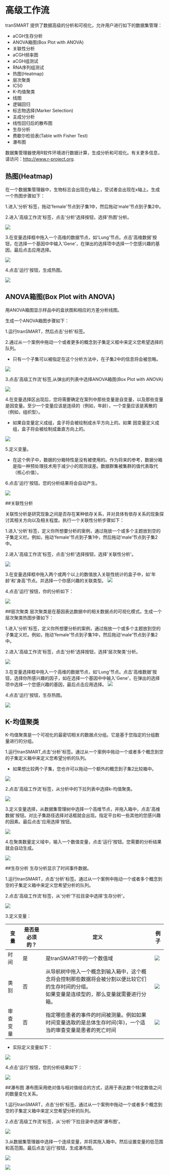 # 高级工作流
tranSMART 提供了数据高级的分析和可视化，允许用户进行如下的数据集管理：
* aCGH生存分析
* ANOVA箱图(Box Plot with ANOVA)
* 关联性分析
* aCGH频率图
* aCGH组测试
* RNA序列组测试
* 热图(Heatmap)
* 层次聚类
* IC50
* K-均值聚类
* 线图
* 逻辑回归
* 标志物选择(Marker Selection)
* 主成分分析
* 线性回归后的散布图
* 生存分析
* 费歇尔检验表(Table with Fisher Test)
* 瀑布图

数据集管理器使用R软件环境进行数据计算，生成分析和可视化。有关更多信息，请访问：http://www.r-project.org.

## 热图(Heatmap)
在一个数据集管理器中，生物标志会出现在y轴上，受试者会出现在x轴上。生成一个热图步骤如下：

1.进入'分析'标签，拖动'female'节点到子集1中，然后拖动'male'节点到子集2中。

2.进入'高级工作流'标签，点击'分析'选择按钮，选择'热图'分析。

![](../images/advanceAnalyses.png)

3.在变量选择框中拖入一个高维的数据节点，如'Lung'节点。点击'高维数据'按钮，在选择一个基因中中输入'Gene'，在弹出的选择项中选择一个您感兴趣的基因，最后点击应用选择。

![](../images/advanceAnalyses1.png)

4.点击'运行'按钮，生成热图。

![](../images/advanceAnalyses2.png)

## ANOVA箱图(Box Plot with ANOVA)
用ANOVA箱图显示样品中的盒状图和相应的方差分析线图。

生成一个ANOVA箱图步骤如下：

1.运行tranSMART，然后点击'分析'标签。

2.通过从一个案例中拖动一个或者更多的概念到子集定义框中来定义您希望选择的队列。
* 只有一个子集可以被指定在这个分析方法中，在子集2中的信息将会被忽略。

![](../images/BoxPlotWithANOVA.png)

3.点击'高级工作流'标签,从弹出的列表中选择ANOVA箱图(Box Plot with ANOVA)

![](../images/BoxPlotWithANOVA1.png)

4.在变量选择区出现后，您将需要确定在案列中那些变量是自变量，以及那些变量是因变量。至少一个变量应该是连续的（例如，年龄），一个变量应该是离散的（例如，组织型）。
* 如果自变量定义成组，盒子将会被绘制成水平方向上的。如果
因变量定义成组，盒子将会被绘制成垂直方向上的。

![](../images/BoxPlotWithANOVA2.png)

5.定义变量。
* 在这个例子中，数据的分箱特性是没有被使用的。作为将来的参考，数据分箱是指一种预处理技术用于减少小的观测误差。数据群集被集群的值代表取代（核心价值）。

6.点击'运行'按钮。您的分析结果将会自动产生。

![](../images/BoxPlotWithANOVA3.png)



##关联性分析

关联性分析是研究现象之间是否存在某种依存关系，并对具体有依存关系的现象探讨其相关方向以及相关程度。执行一个关联性分析步骤如下：

1.进入'分析'标签，定义你所想要分析的案例，通过拖放一个或多个主题放到空的子集定义栏。例如，拖动'female'节点到子集1中，然后拖动'male'节点到子集2中。

2.进入'高级工作流'标签，点击'分析'选择按钮，选择'关联性分析'。

![](../images/advanceAnalyses104.png)

3.在变量选择框中拖入两个或两个以上的数值放入关联性统计的盒子中，如'年龄'和'身高'节点。并选择一个你感兴趣的关联类型。
![](../images/advanceAnalyses105.png)

4.点击'运行'按钮，你的分析如下：

![](../images/advanceAnalyses106.png)



##层次聚类
层次聚类是在基因表达数据中的相关数据点的可视化模式。生成一个层次聚类热图步骤如下：

1.进入'分析'标签，定义你所想要分析的案例，通过拖放一个或多个主题放到空的子集定义栏。例如，拖动'female'节点到子集1中，然后拖动'male'节点到子集2中。

2.进入'高级工作流'标签，点击'分析'选择按钮，选择'层次聚类'分析。

![](../images/advanceAnalyses100.png)

3.在变量选择框中拖入一个高维的数据节点，如'Lung'节点。点击'高维数据'按钮，选择你所感兴趣的因子，如在选择一个基因中中输入'Gene'，在弹出的选择项中选择一个您感兴趣的基因，最后点击应用选择。
![](../images/advanceAnalyses101.png)

4.点击'运行'按钮，生存热图。

![](../images/advanceAnalyses103.png)

## K-均值聚类
K-均值聚类是一个可视化的最密切相关的数据点分组。它是基于您指定的分组数量进行的分组。

1.运行tranSMART,点击'分析'标签。通过从一个案例中拖动一个或者多个概念到空的子集定义箱中来定义您希望分析的队列。

* 如果想比较两个子集，您也许可以拖动一个额外的概念到子集2比较箱中。

![](../images/K-meansClustering.png)

2.点击'高级工作流'标签，从分析中的下拉列表中选择k-均值聚类。

![](../images/K-meansClustering1.png)

3.定义变量选择，从数据集管理树中选择一个高维节点，并拖入箱中，点击'高维数据'按钮。对比子集路径选择对话框就会出现。指定平台和一些其他的您感兴趣的因素。最后点击'应用选择'按钮。

![](../images/K-meansClustering2.png)

4.在聚类数量定义域中，输入一个数值变量，点击'运行'按钮。您需要的分析结果就会自动生成。

![](../images/K-meansClustering3.png)

##生存分析
生存分析显示了时间事件数据。

1.运行tranSMART，点击'分析'标签。通过从一个案例中拖动一个或者多个概念到空的子集定义箱中来定义您希望分析的队列。

2.点击'高级工作流'标签，从'分析'下拉目录中选择'生存分析'。

![](../images/SurvivalAnalysis.png)

3.定义变量：

| 变量 | 是否是必须的？ | 定义 | 例子 |
| -- | -- | -- | -- |
| 时间 | 是 | 是tranSMART中的一个数值域 | ![](../images/SurvivalAnalysis1.png) |
| 类别 | 否 | 从导航树中拖入一个概念到输入箱中，这个概念将会控制那些数据将会被分割以便比较它们的生存时间的分组。<br />如果变量是连续型的，那么变量就需要进行分箱。| ![](../images/SurvivalAnalysis2.png) |
| 审查变量 | 否 | 指定哪些患者的事件的时间被测量。例如如果时间变量选取的是总体生存时间(年)，一个适当的审查变量是患者的死亡时间 | ![](../images/SurvivalAnalysis3.png) |

* 实际定义变量如下：

![](../images/SurvivalAnalysis4.png)

4.点击'运行'按钮，您的分析结果如下：

![](../images/SurvivalAnalysis5.png)

##瀑布图
瀑布图采用绝对值与相对值结合的方式，适用于表达数个特定数值之问的数量变化关系。

1.运行tranSMART，点击'分析'标签。通过从一个案例中拖动一个或者多个概念到空的子集定义箱中来定义您希望分析的队列。

2.点击'高级工作流'标签，从'分析'下拉目录中选择'瀑布图'。

![](../images/Waterfall.png)

3.从数据集管理器中选择一个连续变量，并将其拖入箱中。然后设置变量的低范围和高范围。最后点击'运行'按钮，生成瀑布图。

![](../images/Waterfall1.png)

![](../images/Waterfall2.png)
